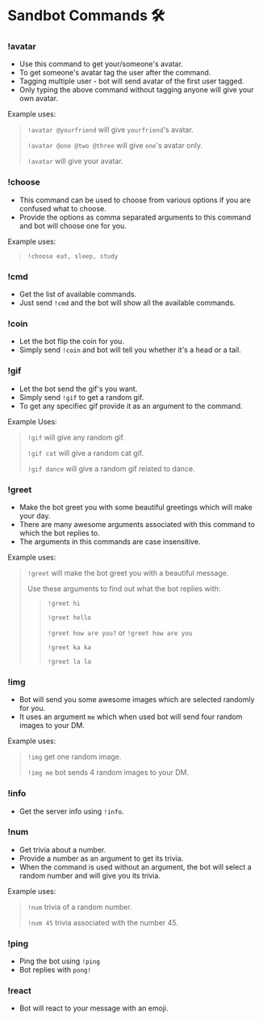 # Sandbot Commands 🛠

### !avatar

- Use this command to get your/someone's avatar.
- To get someone's avatar tag the user after the command.
- Tagging multiple user - bot will send avatar of the first user tagged.
- Only typing the above command without tagging anyone will give your own avatar.

Example uses:

> `!avatar @yourfriend` will give `yourfriend`'s avatar.
>
> `!avatar @one @two @three` will give `one`'s avatar only.
>
> `!avatar` will give your avatar.

### !choose

- This command can be used to choose from various options if you are confused what to choose.
- Provide the options as comma separated arguments to this command and bot will choose one for you.

Example uses:

> `!choose eat, sleep, study`

### !cmd

- Get the list of available commands.
- Just send `!cmd` and the bot will show all the available commands.

### !coin

- Let the bot flip the coin for you.
- Simply send `!coin` and bot will tell you whether it's a head or a tail.

### !gif

- Let the bot send the gif's you want.
- Simply send `!gif` to get a random gif.
- To get any specifiec gif provide it as an argument to the command.

Example Uses:

> `!gif` will give any random gif.
>
> `!gif cat` will give a random cat gif.
>
> `!gif dance` will give a random gif related to dance.

### !greet

- Make the bot greet you with some beautiful greetings which will make your day.
- There are many awesome arguments associated with this command to which the bot replies to.
- The arguments in this commands are case insensitive.

Example uses:

> `!greet` will make the bot greet you with a beautiful message.
>
> Use these arguments to find out what the bot replies with:
>
> > `!greet hi`
> >
> > `!greet hello`
> >
> > `!greet how are you?` or `!greet how are you`
> >
> > `!greet ka ka`
> >
> > `!greet la la`

### !img

- Bot will send you some awesome images which are selected randomly for you.
- It uses an argument `me` which when used bot will send four random images to your DM.

Example uses:

> `!img` get one random image.
>
> `!img me` bot sends 4 random images to your DM.

### !info

- Get the server info using `!info`.

### !num

- Get trivia about a number.
- Provide a number as an argument to get its trivia.
- When the command is used without an argument, the bot will select a random number and will give you its trivia.

Example uses:

> `!num` trivia of a random number.
>
> `!num 45` trivia associated with the number 45.

### !ping

- Ping the bot using `!ping`
- Bot replies with `pong!`

### !react

- Bot will react to your message with an emoji.
